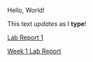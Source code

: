 Hello, World!

This text *updates* as I **type**!

[Lab Report 1](https://gianpaoloramos.github.io/cse15l-lab-reports/lab-report-1-week-0.html)

[Week 1 Lab Report](https://gianpaoloramos.github.io/cse15l-lab-reports/week-1-lab-report.html)